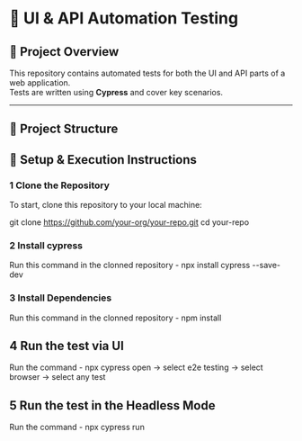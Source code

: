 # 🧪 UI & API Automation Testing

## 📖 Project Overview
This repository contains automated tests for both the UI and API parts of a web application.  
Tests are written using **Cypress** and cover key scenarios.

---

## 📂 Project Structure

## 🚀 Setup & Execution Instructions

### 1 **Clone the Repository**
To start, clone this repository to your local machine:

git clone https://github.com/your-org/your-repo.git
cd your-repo
### 2 **Install cypress**
Run this command in the clonned repository - npx install cypress --save-dev

### 3 **Install Dependencies**
Run this command in the clonned repository - npm install

## 4 **Run the test via UI**
Run the command - npx cypress open -> select e2e testing -> select browser -> select any test

## 5 **Run the test in the Headless Mode**
Run the command - npx cypress run


